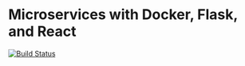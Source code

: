 # Microservices with Docker, Flask, and React

[![Build Status](https://travis-ci.org/nmurali3/testdriven-app.svg?branch=master)](https://travis-ci.org/nmurali3/testdriven-app)
